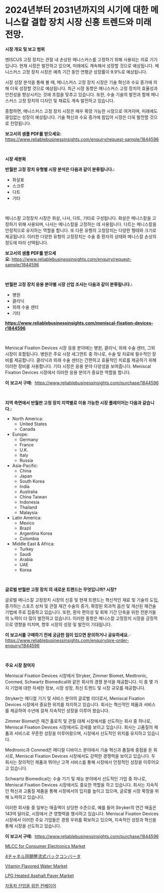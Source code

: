 <p><h1>2024년부터 2031년까지의 시기에 대한 메니스칼 결합 장치 시장 신흥 트렌드와 미래 전망.</h1></p><p><strong>시장 개요 및 보고 범위</strong></p>
<p><p>멘ISCUS 고정 장치는 관절 내 손상된 메니스커스를 고정하기 위해 사용되는 의료 기기입니다. 현재 시장은 발전하고 있으며, 미래에도 계속해서 성장할 것으로 예상됩니다. 메니스커스 고정 장치 시장은 예측 기간 동안 연평균 성장률이 9.9%로 예상됩니다.</p><p>시장 성장 분석을 통해 볼 때, 메니스커스 고정 장치 시장은 기술 혁신과 수요 증가에 의해 더욱 성장할 것으로 예상됩니다. 최근 시장 동향은 메니스커스 고정 장치의 효율성과 안전성을 향상시키는 것에 초점을 맞추고 있습니다. 또한, 수술 기술의 발전과 함께 메니스커스 고정 장치의 디자인 및 재료도 계속 발전하고 있습니다.</p><p>종합하면, 메니스커스 고정 장치 시장은 매우 확장 가능한 시장으로 여겨지며, 미래에도 끊임없는 성장이 예상됩니다. 기술 혁신과 수요 증가에 힘입어 시장은 더욱 발전할 것으로 전망됩니다.</p></p>
<p><strong>보고서의 샘플 PDF를 받으세요:</strong> <a href="https://www.reliablebusinessinsights.com/enquiry/request-sample/1844596">https://www.reliablebusinessinsights.com/enquiry/request-sample/1844596</a></p>
<p>&nbsp;</p>
<p><strong>시장 세분화</strong></p>
<p><strong>반월판 고정 장치 유형별 시장 분석은 다음과 같이 분류됩니다.:</strong></p>
<p><ul><li>화살표</li><li>스크루</li><li>다트</li><li>기타</li></ul></p>
<p>&nbsp;</p>
<p><p>메니스칼 고정장치 시장은 화살, 나사, 다트, 기타로 구성됩니다. 화살은 메니스칼을 고정하기 위해 사용되며, 나사는 메니스칼을 고정하는 데 사용됩니다. 다트는 메니스칼을 안정적으로 유지하는 역할을 합니다. 또 다른 유형의 고정장치는 다양한 형태와 크기로 제공됩니다. 이러한 다양한 유형의 고정장치는 수술 중 환자의 상태와 메니스칼 손상의 정도에 따라 선택됩니다.</p></p>
<p><strong>보고서의 샘플 PDF를 받으세요:</strong>&nbsp;<a href="https://www.reliablebusinessinsights.com/enquiry/request-sample/1844596">https://www.reliablebusinessinsights.com/enquiry/request-sample/1844596</a></p>
<p>&nbsp;</p>
<p><strong> 반월판 고정 장치 응용 분야별 시장 산업 조사는 다음과 같이 분류됩니다.:</strong></p>
<p><ul><li>병원</li><li>클리닉</li><li>외래 수술 센터</li><li>기타</li></ul></p>
<p><strong><a href="https://www.reliablebusinessinsights.com/meniscal-fixation-devices-r1844596">https://www.reliablebusinessinsights.com/meniscal-fixation-devices-r1844596</a></strong></p>
<p>&nbsp;</p>
<p><p>Meniscal Fixation Devices 시장 응용 분야에는 병원, 클리닉, 외래 수술 센터, 그외 시장이 포함됩니다. 병원은 주요 시장 세그먼트 중 하나로, 수술 및 치료에 필수적인 장비를 제공합니다. 클리닉과 외래 수술 센터는 간편하고 효율적인 치료를 제공하기 위해 이러한 장비를 사용합니다. 기타 시장은 응용 분야 다양성을 보여줍니다. Meniscal Fixation Devices 시장에서 이러한 응용 분야가 중요한 역할을 합니다.</p></p>
<p><strong>이 보고서 구매:</strong>&nbsp; <a href="https://www.reliablebusinessinsights.com/purchase/1844596">https://www.reliablebusinessinsights.com/purchase/1844596</a></p>
<p>&nbsp;</p>
<p><strong>지역 측면에서 반월판 고정 장치 지역별로 이용 가능한 시장 플레이어는 다음과 같습니다.:</strong></p>
<p><ul>
    <li>
        North America:
        <ul>
            <li>United States</li>
            <li>Canada</li>
        </ul>
    </li>
    <li>
        Europe:
        <ul>
            <li>Germany</li>
            <li>France</li>
            <li>U.K.</li>
            <li>Italy</li>
            <li>Russia</li>
        </ul>
    </li>
    <li>
        Asia-Pacific:
        <ul>
            <li>China</li>
            <li>Japan</li>
            <li>South Korea</li>
            <li>India</li>
            <li>Australia</li>
            <li>China Taiwan</li>
            <li>Indonesia</li>
            <li>Thailand</li>
            <li>Malaysia</li>
        </ul>
    </li>
    <li>
        Latin America:
        <ul>
            <li>Mexico</li>
            <li>Brazil</li>
            <li>Argentina Korea</li>
            <li>Colombia</li>
        </ul>
    </li>
    <li>
        Middle East & Africa:
        <ul>
            <li>Turkey</li>
            <li>Saudi</li>
            <li>Arabia</li>
            <li>UAE</li>
            <li>Korea</li>
        </ul>
    </li>
    </ul></p>
<p>&nbsp;</p>
<p><strong>글로벌 반월판 고정 장치 의 새로운 트렌드는 무엇입니까? 시장?</strong></p>
<p><p>글로벌 메니스칼 고정장치 시장의 신흥 및 현재 트렌드는 혁신적인 재료 및 기술의 도입, 증가하는 스포츠 상처 및 관절 재건 수술의 증가, 확장된 외과적 옵션 및 개선된 재건술 기법에 주로 집중하고 있습니다. 또한, 환자 편의성 및 회복 기간 단축을 위한 전문가들의 노력이 더 많이 발전하고 있습니다. 이러한 동향은 메니스칼 고정장치 시장을 긍정적으로 영향을 미치며, 향후 시장의 성장 및 발전이 기대됩니다.</p></p>
<p><strong>이 보고서를 구매하기 전에 궁금한 점이 있으면 문의하거나 공유하세요.</strong>- <a href="https://www.reliablebusinessinsights.com/enquiry/pre-order-enquiry/1844596">https://www.reliablebusinessinsights.com/enquiry/pre-order-enquiry/1844596</a></p>
<p>&nbsp;</p>
<p><strong>주요 시장 참여자</strong></p>
<p><p>Meniscal Fixation Devices 시장에서 Stryker, Zimmer Biomet, Medtronic, Conmed, Schwartz Biomedical와 같은 회사의 경쟁 분석을 제공합니다. 이 중 몇 가지 기업에 대한 자세한 정보, 시장 성장, 최신 트렌드 및 시장 규모를 제공합니다.</p><p>Stryker는 메디컬 기기 및 서비스 분야의 글로벌 리더로서, Meniscal Fixation Devices 시장에서 중요한 위치를 차지하고 있습니다. 회사는 혁신적인 제품과 서비스를 제공하여 수년에 걸쳐 지속적인 성장을 이루어 왔습니다.</p><p>Zimmer Biomet은 재건 홀로직 및 관절 대체 시장에서를 선도하는 회사 중 하나로, Meniscal Fixation Devices 시장에서도 강세를 보이고 있습니다. 회사는 고품질의 제품과 서비스로 꾸준한 성장을 이루어왔으며, 시장에서 선도적인 위치를 유지하고 있습니다.</p><p>Medtronic과 Conmed은 메디컬 디바이스 분야에서 기술 혁신과 품질에 중점을 둔 회사로, Meniscal Fixation Devices 시장에서도 강력한 경쟁력을 보이고 있습니다. 두 회사는 창의적인 제품과 뛰어난 고객 서비스를 통해 시장에서 안정적인 성장을 이루어오고 있습니다.</p><p>Schwartz Biomedical는 수술 기기 및 재능 분야에서 선도적인 기업 중 하나로, Meniscal Fixation Devices 시장에서도 중요한 역할을 하고 있습니다. 회사는 지속적인 혁신과 고품질 제품을 통해 시장에서의 입지를 높이고 있으며, 글로벌 시장 확장을 위해 노력하고 있습니다.</p><p>이러한 회사들 중 일부는 매출액이 상당한 수준으로, 예를 들어 Stryker의 연간 매출은 143억 달러로, 시장에서 큰 영향력을 행사하고 있습니다. Meniscal Fixation Devices 시장에서 이러한 주요 기업들은 경쟁 우위를 확보하고 있으며, 지속적인 성장과 혁신을 통해 시장을 선도하고 있습니다.</p></p>
<p><strong>이 보고서 구매:</strong>&nbsp;&nbsp;<a href="https://www.reliablebusinessinsights.com/purchase/1844596">https://www.reliablebusinessinsights.com/purchase/1844596</a></p>
<p><p><a href="https://github.com/angelajermaine/Market-Research-Report-List-3/blob/main/mlcc-for-consumer-electronics-market.md">MLCC for Consumer Electronics Market</a></p><p><a href="https://github.com/lrlmopnhwd79300/Market-Research-Report-List-2/blob/main/4371930122891.md">4チャネル同期整流式バックコンバータ</a></p><p><a href="https://issuu.com/reportprime-2/docs/vitamin-flavored-water-market-size-2030.pptx">Vitamin Flavored Water Market</a></p><p><a href="https://github.com/provorikovar/Market-Research-Report-List-4/blob/main/lpg-heated-asphalt-paver-market.md">LPG Heated Asphalt Paver Market</a></p><p><a href="https://github.com/tasfiyaj85/Market-Research-Report-List-1/blob/main/3796149108671.md">자동차 산업을 위한 컨베이어</a></p></p>